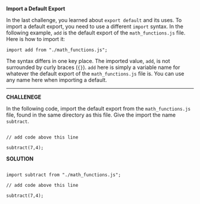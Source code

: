 **Import a Default Export**

In the last challenge, you learned about `export default` and its uses. To import a default export, you need to use a different `import` syntax. In the following example, `add` is the default export of the `math_functions.js` file. Here is how to import it:

```
import add from "./math_functions.js";
```

The syntax differs in one key place. The imported value, `add`, is not surrounded by curly braces (`{}`). `add` here is simply a variable name for whatever the default export of the `math_functions.js` file is. You can use any name here when importing a default.

---------------------

**CHALLENEGE**

In the following code, import the default export from the `math_functions.js` file, found in the same directory as this file. Give the import the name `subtract`.

```

// add code above this line

subtract(7,4);

```

**SOLUTION**

```

import subtract from "./math_functions.js";

// add code above this line

subtract(7,4);

```

